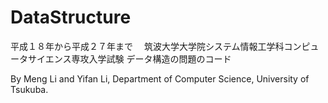 # DataStructure
平成１８年から平成２７年まで　
筑波大学大学院システム情報工学科コンピュータサイエンス専攻入学試験
データ構造の問題のコード

By Meng Li and Yifan Li, Department of Computer Science, University of Tsukuba.
